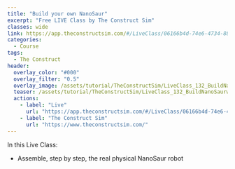 ```yaml
---
title: "Build your own NanoSaur"
excerpt: "Free LIVE Class by The Construct Sim"
classes: wide
link: https://app.theconstructsim.com/#/LiveClass/06166b4d-74e6-4734-8819-b7280be347e4
categories:
  - Course
tags:
  - The Construct
header:
  overlay_color: "#000"
  overlay_filter: "0.5"
  overlay_image: /assets/tutorial/TheConstructSim/LiveClass_132_BuildNanoSaurwithROS2_TheConstruct.png
  teaser: /assets/tutorial/TheConstructSim/LiveClass_132_BuildNanoSaurwithROS2_TheConstruct.png
  actions:
    - label: "Live"
      url: "https://app.theconstructsim.com/#/LiveClass/06166b4d-74e6-4734-8819-b7280be347e4"
    - label: "The Construct Sim"
      url: "https://www.theconstructsim.com/"
---
```


In this Live Class:

* Assemble, step by step, the real physical NanoSaur robot